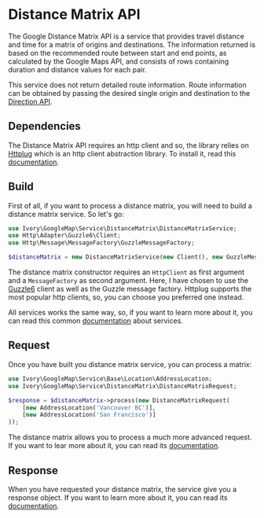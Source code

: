 # Distance Matrix API

The Google Distance Matrix API is a service that provides travel distance and time for a matrix of origins and
destinations. The information returned is based on the recommended route between start and end points, as calculated
by the Google Maps API, and consists of rows containing duration and distance values for each pair.

This service does not return detailed route information. Route information can be obtained by passing the desired
single origin and destination to the [Direction API](/doc/service/direction/direction.md).

## Dependencies

The Distance Matrix API requires an http client and so, the library relies on [Httplug](http://httplug.io/) which is an 
http client abstraction library. To install it, read this [documentation](/doc/installation.md).

## Build

First of all, if you want to process a distance matrix, you will need to build a distance matrix service. So let's go:

``` php
use Ivory\GoogleMap\Service\DistanceMatrix\DistanceMatrixService;
use Http\Adapter\Guzzle6\Client;
use Http\Message\MessageFactory\GuzzleMessageFactory;

$distanceMatrix = new DistanceMatrixService(new Client(), new GuzzleMessageFactory());
```

The distance matrix constructor requires an `HttpClient` as first argument and a `MessageFactory` as second argument. 
Here, I have chosen to use the [Guzzle6](http://docs.guzzlephp.org/en/latest/psr7.html) client as well as the Guzzle 
message factory. Httplug supports the most popular http clients, so, you can choose you preferred one instead.

All services works the same way, so, if you want to learn more about it, you can read this common 
[documentation](/doc/service/service.md) about services.

## Request

Once you have built you distance matrix service, you can process a matrix:

``` php
use Ivory\GoogleMap\Service\Base\Location\AddressLocation;
use Ivory\GoogleMap\Service\DistanceMatrix\DistanceMatrixRequest;

$response = $distanceMatrix->process(new DistanceMatrixRequest(
    [new AddressLocation('Vancouver BC')], 
    [new AddressLocation('San Francisco')]
));
```

The distance matrix allows you to process a much more advanced request. If you want to lear more about it, you can read 
its [documentation](/doc/service/distance_matrix/distance_matrix_request.md).

## Response

When you have requested your distance matrix, the service give you a response object. If you want to learn more about 
it, you can read its [documentation](/doc/service/distance_matrix/distance_matrix_response.md).
